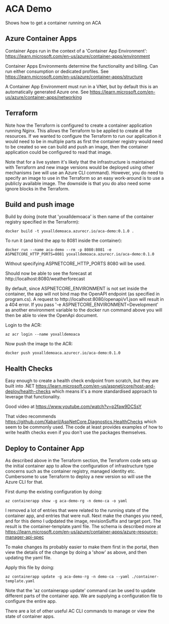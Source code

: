 
# ACA Demo #

Shows how to get a container running on ACA


## Azure Container Apps ##

Container Apps run in the context of a 'Container App Environment': https://learn.microsoft.com/en-us/azure/container-apps/environment

Container Apps Environments determine the functionality and billing. Can run either consumption or dedicated profiles. See https://learn.microsoft.com/en-us/azure/container-apps/structure

A Container App Environment must run in a VNet, but by default this is an automatically generated Azure one. See https://learn.microsoft.com/en-us/azure/container-apps/networking



## Terraform ##

Note how the Terraform is configured to create a container application running Nginx. This allows the Terraform to be applied
to create all the resources. If we wanted to configure the Terraform to run our application it would need to be in multiple
parts as first the container registry would need to be created so we can build and push an image, then the container application
could be configured to read that image.

Note that for a live system it's likely that the infrastructure is maintained with Terraform and new image versions
would be deployed using other mechanisms (we will use an Azure CLI command). However, you do need to specify an image to use
in the Terraform so an easy work-around is to use a publicly available image. The downside is that you do also need
some ignore blocks in the Terraform.


## Build and push image ##

Build by doing (note that 'yoxalldemoaca' is then name of the container registry specified in the Terraform):

    docker build -t yoxalldemoaca.azurecr.io/aca-demo:0.1.0 .

To run it (and bind the app to 8081 inside the container):

    docker run --name aca-demo --rm -p 8080:8081 -e ASPNETCORE_HTTP_PORTS=8081 yoxalldemoaca.azurecr.io/aca-demo:0.1.0

Without specifying ASPNETCORE_HTTP_PORTS 8080 will be used.

Should now be able to see the forecast at http://localhost:8080/weatherforecast

By default, since ASPNETCORE_ENVIRONMENT is not set inside the container, the app will not bind map the OpenAPI endpoint
(as specified in program.cs). A request to http://localhost:8080/openapi/v1.json will result in a 404 error. If you
pass '-e ASPNETCORE_ENVIRONMENT=Development' as another environment variable to the docker run command above you will
then be able to view the OpenApi document.

Login to the ACR:

    az acr login --name yoxalldemoaca

Now push the image to the ACR:

    docker push yoxalldemoaca.azurecr.io/aca-demo:0.1.0


## Health Checks ##

Easy enough to create a health check endpoint from scratch, but they are built into .NET https://learn.microsoft.com/en-us/aspnet/core/host-and-deploy/health-checks
which means it's a more standardised approach to leverage that functionality.

Good video at https://www.youtube.com/watch?v=p2faw9DCSsY

That video recommends https://github.com/Xabaril/AspNetCore.Diagnostics.HealthChecks which seem to be commonly used. The code at least provides
examples of how to write health checks even if you don't use the packages themselves.


## Deploy to Container App ##

As described above in the Terraform section, the Terraform code sets up the initial container app to allow the configuration of infrastructure
type concerns such as the container registry, managed identity etc. Cumbersome to use Terraform to deploy a new version so will use the Azure CLI for that. 

First dump the existing configuration by doing:

    az containerapp show -g aca-demo-rg -n demo-ca -o yaml

I removed a lot of entries that were related to the running state of the container app, and entries that were null.  Next make the changes you need, and
for this demo I udpdated the image, revisionSuffix and target port. The result is the container-template.yaml file.  The schema is described more
at https://learn.microsoft.com/en-us/azure/container-apps/azure-resource-manager-api-spec

To make changes its probably easier to make them first in the portal, then view the details of the change by doing a 'show' as above, and then
updating the yaml file.

Apply this file by doing:

    az containerapp update -g aca-demo-rg -n demo-ca --yaml ./container-template.yaml

Note that the 'az containerapp update' command can be used to update different parts of the container app. We are supplying a configuration
file to configure the entire app.

There are a lot of other useful AC CLI commands to manage or view the state of container apps.
